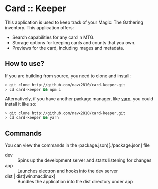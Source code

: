 # Card :: Keeper

This application is used to keep track of your Magic: The Gathering inventory. This application offers:

-   Search capabilities for any card in MTG.
-   Storage options for keeping cards and counts that you own.
-   Previews for the card, including images and metadata.

## How to use?
If you are building from source, you need to clone and install:
```bash
> git clone http://github.com/navx2810/card-keeper.git
> cd card-keeper && npm i
```
Alternatively, if you have another package manager, like [yarn](https://yarnpkg.com), you could install it like so:
```bash
> git clone http://github.com/navx2810/card-keeper.git
> cd card-keeper && yarn
```

## Commands
You can view the commands in the (package.json)[./package.json] file

<dl>
    <dt>dev</dt>
    <dd>Spins up the development server and starts listening for changes</dd>

   <dt>app</dt>
    <dd>Launches electron and hooks into the dev server</dd>
    
<dt>dist | dist[win:mac:linux]</dt>
<dd>Bundles the application into the dist directory under app</dd>
</dl>